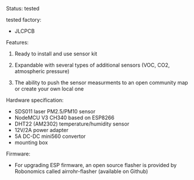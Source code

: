 Status: tested

tested factory: 
* JLCPCB

Features:

1. Ready to install and use sensor kit

2. Expandable with several types of additional sensors (VOC, CO2, atmospheric pressure)

3. The ability to push the sensor measurments to an open community map or create your own local one

Hardware specification:

- SDS011 laser PM2.5/PM10 sensor
- NodeMCU V3 CH340 based on ESP8266
- DHT22 (AM2302) temperature/humidity sensor
- 12V/2А power adapter
- 5A DC-DC mini560 convertor
- mounting box

Firmware:

- For upgrading ESP firmware, an open source flasher is provided by Robonomics called airrohr-flasher (available on Github)
